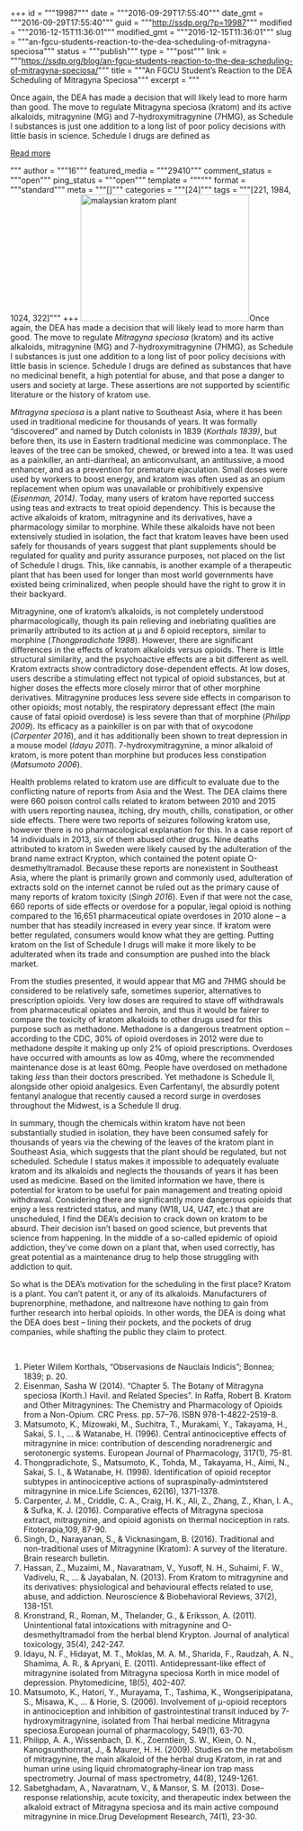 +++
id = """19987"""
date = """2016-09-29T17:55:40"""
date_gmt = """2016-09-29T17:55:40"""
guid = """http://ssdp.org/?p=19987"""
modified = """2016-12-15T11:36:01"""
modified_gmt = """2016-12-15T11:36:01"""
slug = """an-fgcu-students-reaction-to-the-dea-scheduling-of-mitragyna-speciosa"""
status = """publish"""
type = """post"""
link = """https://ssdp.org/blog/an-fgcu-students-reaction-to-the-dea-scheduling-of-mitragyna-speciosa/"""
title = """An FGCU Student’s Reaction to the DEA Scheduling of Mitragyna Speciosa"""
excerpt = """<p>Once again, the DEA has made a decision that will likely lead to more harm than good. The move to regulate Mitragyna speciosa (kratom) and its active alkaloids, mitragynine (MG) and 7-hydroxymitragynine (7HMG), as Schedule I substances is just one addition to a long list of poor policy decisions with little basis in science. Schedule I drugs are defined as</p>
<div class="h10"></div>
<p><a class="more-link2 flat" href="https://ssdp.org/blog/an-fgcu-students-reaction-to-the-dea-scheduling-of-mitragyna-speciosa/">Read more</a></p>
"""
author = """16"""
featured_media = """29410"""
comment_status = """open"""
ping_status = """open"""
template = """"""
format = """standard"""
meta = """[]"""
categories = """[24]"""
tags = """[221, 1984, 1024, 322]"""
+++
<span style="font-weight: 400;"><img class="alignright size-medium wp-image-20005" src="http://ssdp.org/assets/super-green-malaysian-kratom-plants-for-sale-300x225.jpg" alt="malaysian kratom plant" width="300" height="225" />Once again, the DEA has made a decision that will likely lead to more harm than good. The move to regulate </span><i><span style="font-weight: 400;">Mitragyna speciosa</span></i><span style="font-weight: 400;"> (kratom) and its active alkaloids, mitragynine (MG) and 7-hydroxymitragynine (7HMG), as Schedule I substances is just one addition to a long list of poor policy decisions with little basis in science. Schedule I drugs are defined as substances that have no medicinal benefit, a high potential for abuse, and that pose a danger to users and society at large. These assertions are not supported by scientific literature or the history of kratom use.</span>

<i><span style="font-weight: 400;">Mitragyna speciosa</span></i><span style="font-weight: 400;"> is a plant native to Southeast Asia, where it has been used in traditional medicine for thousands of years. It was formally “discovered” and named by Dutch colonists in 1839 (</span><i><span style="font-weight: 400;">Korthals 1839)</span></i><span style="font-weight: 400;">, but before then, its use in Eastern traditional medicine was commonplace. The leaves of the tree can be smoked, chewed, or brewed into a tea. It was used as a painkiller, an anti-diarrheal, an anticonvulsant, an antitussive, a mood enhancer, and as a prevention for premature ejaculation. Small doses were used by workers to boost energy, and kratom was often used as an opium replacement when opium was unavailable or prohibitively expensive (</span><i><span style="font-weight: 400;">Eisenman, 2014)</span></i><span style="font-weight: 400;">. Today, many users of kratom have reported success using teas and extracts to treat opioid dependency. This is because the active alkaloids of kratom, mitragynine and its derivatives, have a pharmacology similar to morphine. While these alkaloids have not been extensively studied in isolation, the fact that kratom leaves have been used safely for thousands of years suggest that plant supplements should be regulated for quality and purity assurance purposes, not placed on the list of Schedule I drugs. This, like cannabis, is another example of a therapeutic plant that has been used for longer than most world governments have existed being criminalized, when people should have the right to grow it in their backyard.</span>

<span style="font-weight: 400;">Mitragynine, one of kratom’s alkaloids, is not completely understood pharmacologically, though its pain relieving and inebriating qualities are primarily attributed to its action at μ and δ opioid receptors, similar to morphine (</span><i><span style="font-weight: 400;">Thongpradichote</span></i><i><span style="font-weight: 400;"> 1998</span></i><span style="font-weight: 400;">). However, there are significant differences in the effects of kratom alkaloids versus opioids. There is little structural similarity, and the psychoactive effects are a bit different as well. Kratom extracts show contradictory dose-dependent effects. At low doses, users describe a stimulating effect not typical of opioid substances, but at higher doses the effects more closely mirror that of other morphine derivatives. Mitragynine produces less severe side effects in comparison to other opioids; most notably, the respiratory depressant effect (the main cause of fatal opioid overdose) is less severe than that of morphine (</span><i><span style="font-weight: 400;">Philipp 2009</span></i><span style="font-weight: 400;">). Its efficacy as a painkiller is on par with that of oxycodone (</span><i><span style="font-weight: 400;">Carpenter 2016</span></i><span style="font-weight: 400;">), and it has additionally been shown to treat depression in a mouse model (</span><i><span style="font-weight: 400;">Idayu 2011</span></i><span style="font-weight: 400;">). 7-hydroxymitragynine, a minor alkaloid of kratom, is more potent than morphine but produces less constipation (</span><i><span style="font-weight: 400;">Matsumoto 2006</span></i><span style="font-weight: 400;">).</span>

<span style="font-weight: 400;">Health problems related to kratom use are difficult to evaluate due to the conflicting nature of reports from Asia and the West. The DEA claims there were 660 poison control calls related to kratom between 2010 and 2015 with users reporting nausea, itching, dry mouth, chills, constipation, or other side effects. There were two reports of seizures following kratom use, however there is no pharmacological explanation for this. In a case report of 14 individuals in 2013, six of them abused other drugs. Nine deaths attributed to kratom in Sweden were likely caused by the adulteration of the brand name extract Krypton, which contained the potent opiate O-desmethyltramadol. Because these reports are nonexistent in Southeast Asia, where the plant is primarily grown and commonly used, adulteration of extracts sold on the internet cannot be ruled out as the primary cause of many reports of kratom toxicity (</span><i><span style="font-weight: 400;">Singh 2016</span></i><span style="font-weight: 400;">). Even if that were not the case, 660 reports of side effects or overdose for a popular, legal opioid is nothing compared to the 16,651 pharmaceutical opiate overdoses in 2010 alone – a number that has steadily increased in every year since. If kratom were better regulated, consumers would know what they are getting. Putting kratom on the list of Schedule I drugs will make it more likely to be adulterated when its trade and consumption are pushed into the black market.</span>

<span style="font-weight: 400;">From the studies presented, it would appear that MG and 7HMG should be considered to be relatively safe, sometimes superior, alternatives to prescription opioids. Very low doses are required to stave off withdrawals from pharmaceutical opiates and heroin, and thus it would be fairer to compare the toxicity of kratom alkaloids to other drugs used for this purpose such as methadone. Methadone is a dangerous treatment option – according to the CDC, 30% of opioid overdoses in 2012 were due to methadone despite it making up only 2% of opioid prescriptions. Overdoses have occurred with amounts as low as 40mg, where the recommended maintenance dose is at least 60mg. People have overdosed on methadone taking </span><i><span style="font-weight: 400;">less</span></i><span style="font-weight: 400;"> than their doctors prescribed. Yet methadone is Schedule II, alongside other opioid analgesics. Even Carfentanyl, the absurdly potent fentanyl analogue that recently caused a record surge in overdoses throughout the Midwest, is a Schedule II drug. </span>

<span style="font-weight: 400;">In summary, though the chemicals within kratom have not been substantially studied in isolation, they have been consumed safely for thousands of years via the chewing of the leaves of the kratom plant in Southeast Asia, which suggests that the plant should be regulated, but not scheduled. Schedule I status makes it impossible to adequately evaluate kratom and its alkaloids and neglects the thousands of years it has been used as medicine. Based on the limited information we have, there is potential for kratom to be useful for pain management and treating opioid withdrawal. Considering there are significantly more dangerous opioids that enjoy a less restricted status, and many (W18, U4, U47,</span><span style="font-weight: 400;"> etc.) that are unscheduled, I find the DEA’s decision to crack down on kratom to be absurd. Their decision isn’t based on good science, but prevents that science from happening. In the middle of a so-called epidemic of opioid addiction, they’ve come down on a plant that, when used correctly, has great potential as a maintenance drug to help those struggling with addiction to quit. </span>

<span style="font-weight: 400;">So what is the DEA&#8217;s motivation for the scheduling in the first place? Kratom is a plant. You can’t patent it, or any of its alkaloids. Manufacturers of buprenorphine, methadone, and naltrexone have nothing to gain from further research into herbal opioids. In other words, the DEA is doing what the DEA does best – lining their pockets, and the pockets of drug companies, while shafting the public they claim to protect.</span>

&nbsp;
<ol>
	<li style="font-weight: 400;"><span style="font-weight: 400;">Pieter Willem Korthals, &#8220;Observasions de Nauclais Indicis&#8221;; Bonnea; 1839; p. 20.</span></li>
	<li style="font-weight: 400;"><span style="font-weight: 400;">Eisenman, Sasha W (2014). &#8220;Chapter 5. The Botany of Mitragyna speciosa (Korth.) Havil. and Related Species&#8221;. In Raffa, Robert B. Kratom and Other Mitragynines: The Chemistry and Pharmacology of Opioids from a Non-Opium. CRC Press. pp. 57–76. ISBN 978-1-4822-2519-8.</span></li>
	<li style="font-weight: 400;"><span style="font-weight: 400;">Matsumoto, K., Mizowaki, M., Suchitra, T., Murakami, Y., Takayama, H., Sakai, S. I., &#8230; &amp; Watanabe, H. (1996). Central antinociceptive effects of mitragynine in mice: contribution of descending noradrenergic and serotonergic systems. European Journal of Pharmacology, 317(1), 75-81.</span></li>
	<li style="font-weight: 400;"><span style="font-weight: 400;">Thongpradichote, S., Matsumoto, K., Tohda, M., Takayama, H., Aimi, N., Sakai, S. I., &amp; Watanabe, H. (1998). Identification of opioid receptor subtypes in antinociceptive actions of supraspinally-admintstered mitragynine in mice.Life Sciences, 62(16), 1371-1378.</span></li>
	<li style="font-weight: 400;"><span style="font-weight: 400;">Carpenter, J. M., Criddle, C. A., Craig, H. K., Ali, Z., Zhang, Z., Khan, I. A., &amp; Sufka, K. J. (2016). Comparative effects of Mitragyna speciosa extract, mitragynine, and opioid agonists on thermal nociception in rats. Fitoterapia,109, 87-90.</span></li>
	<li style="font-weight: 400;"><span style="font-weight: 400;">Singh, D., Narayanan, S., &amp; Vicknasingam, B. (2016). Traditional and non-traditional uses of Mitragynine (Kratom): A survey of the literature. Brain research bulletin.</span></li>
	<li style="font-weight: 400;"><span style="font-weight: 400;">Hassan, Z., Muzaimi, M., Navaratnam, V., Yusoff, N. H., Suhaimi, F. W., Vadivelu, R., &#8230; &amp; Jayabalan, N. (2013). From Kratom to mitragynine and its derivatives: physiological and behavioural effects related to use, abuse, and addiction. Neuroscience &amp; Biobehavioral Reviews, 37(2), 138-151.</span></li>
	<li style="font-weight: 400;"><span style="font-weight: 400;">Kronstrand, R., Roman, M., Thelander, G., &amp; Eriksson, A. (2011). Unintentional fatal intoxications with mitragynine and O-desmethyltramadol from the herbal blend Krypton. Journal of analytical toxicology, 35(4), 242-247. </span></li>
	<li style="font-weight: 400;"><span style="font-weight: 400;">Idayu, N. F., Hidayat, M. T., Moklas, M. A. M., Sharida, F., Raudzah, A. N., Shamima, A. R., &amp; Apryani, E. (2011). Antidepressant-like effect of mitragynine isolated from Mitragyna speciosa Korth in mice model of depression. Phytomedicine, 18(5), 402-407.</span></li>
	<li style="font-weight: 400;"><span style="font-weight: 400;">Matsumoto, K., Hatori, Y., Murayama, T., Tashima, K., Wongseripipatana, S., Misawa, K., &#8230; &amp; Horie, S. (2006). Involvement of μ-opioid receptors in antinociception and inhibition of gastrointestinal transit induced by 7-hydroxymitragynine, isolated from Thai herbal medicine Mitragyna speciosa.European journal of pharmacology, 549(1), 63-70.</span></li>
	<li style="font-weight: 400;"><span style="font-weight: 400;">Philipp, A. A., Wissenbach, D. K., Zoerntlein, S. W., Klein, O. N., Kanogsunthornrat, J., &amp; Maurer, H. H. (2009). Studies on the metabolism of mitragynine, the main alkaloid of the herbal drug Kratom, in rat and human urine using liquid chromatography‐linear ion trap mass spectrometry. Journal of mass spectrometry, 44(8), 1249-1261.</span></li>
	<li style="font-weight: 400;"><span style="font-weight: 400;">Sabetghadam, A., Navaratnam, V., &amp; Mansor, S. M. (2013). Dose–response relationship, acute toxicity, and therapeutic index between the alkaloid extract of Mitragyna speciosa and its main active compound mitragynine in mice.Drug Development Research, 74(1), 23-30.</span></li>
</ol>
